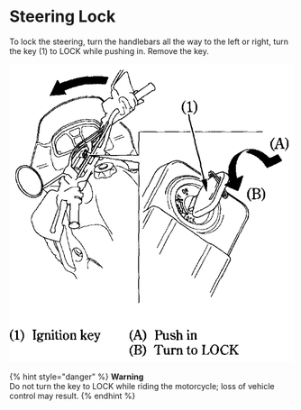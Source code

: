 # Steering Lock

To lock the steering, turn the handlebars all the way to the left or right, turn the key \(1\) to LOCK while pushing in. Remove the key.​

![](../../.gitbook/assets/owners-020.png)

{% hint style="danger" %}
**Warning**  
Do not turn the key to LOCK while riding the motorcycle; loss of vehicle control may result.
{% endhint %}

